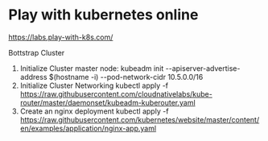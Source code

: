 # Play with kubernetes online 
https://labs.play-with-k8s.com/


Bottstrap Cluster
1. Initialize Cluster master node:
   kubeadm init --apiserver-advertise-address $(hostname -i) --pod-network-cidr 10.5.0.0/16
2. Initialize Cluster Networking
   kubectl apply -f https://raw.githubusercontent.com/cloudnativelabs/kube-router/master/daemonset/kubeadm-kuberouter.yaml
3. Create an nginx deployment
   kubectl apply -f https://raw.githubusercontent.com/kubernetes/website/master/content/en/examples/application/nginx-app.yaml
